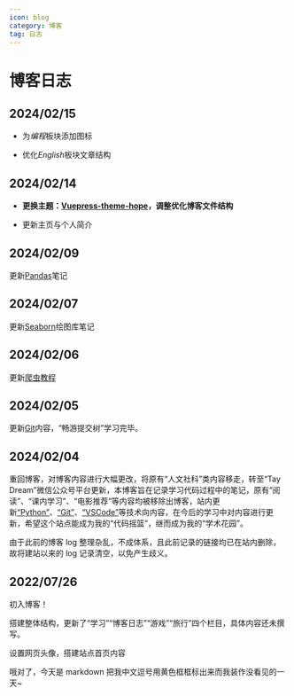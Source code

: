 ```yaml
---
icon: blog
category: 博客
tag: 日志
---
```


# 博客日志

## 2024/02/15

- 为*编程*板块添加图标

- 优化*English*板块文章结构

## 2024/02/14

- **更换主题：[Vuepress-theme-hope](https://theme-hope.vuejs.press/zh/)，调整优化博客文件结构**

- 更新主页与个人简介

## 2024/02/09

更新[Pandas](/code/python/pandas.md)笔记

## 2024/02/07

更新[Seaborn](/code/python/Seaborn.md)绘图库笔记

## 2024/02/06

更新[爬虫教程](/code/python/web_crawler.md)


## 2024/02/05

更新[Git](/code/git.md)内容，“畅游提交树”学习完毕。

## 2024/02/04 

重回博客，对博客内容进行大幅更改，将原有“人文社科”类内容移走，转至“Tay Dream”微信公众号平台更新，本博客旨在记录学习代码过程中的笔记，原有“阅读”、“课内学习”、“电影推荐”等内容均被移除出博客，站内更新[“Python”](/code/python.md)、[“Git”](/code/git.md)、[“VSCode”](/code/vscode.md)等技术向内容，在今后的学习中对内容进行更新，希望这个站点能成为我的“代码摇篮”，继而成为我的“学术花园”。

由于此前的博客 log 整理杂乱，不成体系，且此前记录的链接均已在站内删除，故将建站以来的 log 记录清空，以免产生歧义。

<!-- ## 2023/01/09

新增党的理论知识栏目

## 2022/12/19

更新 [FREE 大学英语写作训练课程第九次课](/study/English/free.md#_9ninth-chatgpt-is-fluent-clever-and-dangerously-creative)

## 2022/12/18

更新 [网站推荐](/record/web.md)

## 2022/12/16

添加板块 ["学习 - 学分之外 - 数学建模论文阅读"](/study/competition/math.md)

更新了 ["学习 - 阅读 - 汉语名著阅读"](/study/read/read.md)

["随笔 - 量子力学思维导图"](/write/write.md#量子力学思维导图)更新

更新了 [泽宇 giegie 的私房料理](/write/write.md#泽宇giegie的私房料理)

## 2022/12/12

添加版块 ["学习 - 学分之外 - 交通信控专利阅读"](/study/traffic/traffic.md)

## 2022/12/11

加入搜索框

将此次加入搜索框经历记录在 [“博客搭建” - “搜索框配置”](/study/code/vuepress.html#vuepress-v2%E4%B8%AD%E5%AF%BC%E5%85%A5%E6%90%9C%E7%B4%A2%E6%A1%86)

## 2022/11/16

更新 latex 有序列表语法

## 2022/11/15

更新 FREE 大学英语阅读写作提升能力第六节课课程笔记

## 2022/11/8

更新 FREE 大学英语阅读写作提升能力第五节课课程笔记

## 2022/11/2

更新 FREE 大学英语阅读写作提升能力第三、四节课课程笔记

## 2022/10/29

重新加入“数学建模”版块

## 2022/10/26

更新“English” - “学习强国学习资源”栏目（后不继续同步日志更新，过于冗杂）

更新“English” - “Midnights 专辑歌词”栏目

增加“English” - “英美经典诗歌鉴赏品读”栏目

## 2022/10/25

更新“English” - “学习强国学习资源”栏目

## 2022/10/23

更新“English” - “学习强国学习资源”栏目

## 2022/10/22

更新“English” - “学习强国学习资源”栏目，预计更新 20 天~一个月

新增“English” - “Midnights 专辑歌词”并更新

## 2022/10/19

更新 FREE 大学英语阅读写作提升能力第二节课课程笔记

新增“English” - “学习强国学习资源”栏目

## 2022/10/14

更新 FREE 大学英语阅读写作提升能力第一节课课程笔记

## 2022/10/12

删除数学建模模块

## 2022/10/02

“随笔”中更新【share】国奖经验分享总结，【思考】边缘人群


## 2022/09/25

结束《哈姆雷特》阅读

导航栏更新

新增设“哈姆雷特英语阅读”栏目

## 2022/09/24

开始阅读《哈姆雷特》

“阅读” -《哈姆雷特》阅读笔记更新

## 2022/09/20

《梁庄十年》读完，笔记更新

English-Hamlet 名句更新

## 2022/09/14

博客主页内容大更新~

## 2020/09/10

概率论更新“相关系数$|\rho_{XY}|\le 1$的证明”

## 2022/09/06

《出梁庄记》完结，“阅读”模块更新摘抄

## 2022/09/05

新增“学习 - 机械制图”版块，更新“螺纹标注”

## 2022/09/03

概率论 - 大数定律总结 难点大更新

## 2022/08/30

English-【Taylor Swift】Midnight 新专辑！！更新

## 2022/08/29

数学建模中更新相关性分析，大更新！latex 排版真的好看

## 2022/08/27

latex 更新完毕，后续会更新在使用过程中积累的经验和方法，内容将更加琐碎一些

## 2022/08/26

“latex 公式编辑器”大更新！

## 2022/08/24

English-【TED】宇宙中最神秘的恒星 更新部分内容

读书栏目中加入“读书笔记”

随笔中更新【思考】系列——“【思考】读书笔记栏目的开展”

## 2022/08/20~22

Latex 教程更新部分内容

## 2022/08/19

安装 latex 插件

English-【孟庆旸】“千里江山，不止青绿”The Panorama of Rivers and Mountains is far more than a piece of painting 内容更新

部分 bug 修复与优化

编程-Latex 教程更新部分内容

## 2022/08/18

“推荐” - “网站推荐”更新部分内容

更新“学习” - “数学建模”思维框架的部分内容，后续还会有更新的~

更新“博客搭建” - “插入思维导图”方法


## 2022/08/17

“文章” - “19 岁的感慨”更新

## 2022/08/14

“概率论”大更新！

“English” - “[Genshin Impact]The Morn a Thousand Roses Brings”更新部分内容

## 2022/08/11

“English” - “The Only Motion images of the Nanjing Massacre”更新完毕

“概率论” - “二维随机变量及其分布概念辨析”更新完毕

## 2022/08/10

“English” - “Taylor Swift Accepts Woman of the Decade Award”更新完毕

## 2022/08/09

“概率论” - “一维随机变量概率分布思维导图”更新完毕

修复了部分已知 bug

## 2022/08/08

“随笔”更新“网址推荐”

vupress 博客搭建更新加快图片加载的方法

更新了“English” - “Taylor Swift Accepts Woman of the Decade Award”的部分内容

删除了“S 型小车制造”，因为图片较多，内容琐碎，并且并非原创

修复了部分 bug，完善了部分细节

## 2022/08/05

更新了“English” - “Golden Midsummer”内容

## 2022/08/02

“旅行” - “浏阳”更新完毕

开设新栏目“B 站”——主要记录视频有意思的选题与文案，在这里可以看到新视频的预告哦~

“English” - “Doctor Degree Graduation Speech of **Taylor Swift**”内容已经更新完毕，欢迎观看~

## 2022/08/01

更新“旅行” - “浏阳”部分内容

修复了部分已知 bug

## 2022/07/30

暂且细数了 QQ 的 10 条罪行，后续再补充

更新了“推荐” - “电影推荐” - “《隐入尘烟》”内容

更新“随笔” - “金工实习吐槽”

修复了部分已知 bug，完善了部分细节

## 2022/07/29

首页更新“使用指南”，方便访客查询使用

更新“English” - “Doctor Degree Graduation Speech of **Taylor Swift**”部分内容，记录生词、好句、词组，辅助英语学习

博客搭建更新了几项稀奇古怪的错误信息

新增“文章”栏目，代替原“随笔”功能，用来记录一些杂项内容和吐槽，明天细数 QQ 的罪行

完善了部分细节，修复了部分 bug

## 2022/07/28

"学习"模块分为“课内学业”与“编程”，编程新增“matlab”与“latex”编程语言

matlab 主要记录数学建模中模型用到的语言，不做基本语法记录

“课内学业” - “读书”已更新，内容更新已读书目与未读书目，接下来会写一写读后感

添加“记录” - “优质 up 主推荐”模块，并已更新部分内容

搭建 github 图床，上传速度加快

## 2022/07/27
“旅行” - “厦门”更新，冬日的滨海沙滩也值得一看哦~

更新“学习” - “S 型小车制造”模块，金工实习积累下来的经验 -->

## 2022/07/26
初入博客！

搭建整体结构，更新了“学习”“博客日志”“游戏”“旅行”四个栏目，具体内容还未撰写。

设置网页头像，搭建站点首页内容

哦对了，今天是 markdown 把我中文逗号用黄色框框标出来而我装作没看见的一天~

